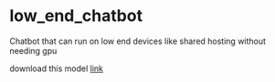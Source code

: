 # low_end_chatbot
Chatbot that can run on low end devices like shared hosting without needing gpu

download this model <a href="https://drive.google.com/file/d/1EMaswLO-MXn_Jj3WYBEqeQwKbeSHwGei/view?usp=drive_link"> link</a>

